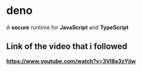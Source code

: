 # deno
A **secure** runtime for **JavaScript** and **TypeScript**

## Link of the video that i followed
**https://www.youtube.com/watch?v=3Vl8a3zYjiw**
